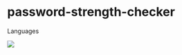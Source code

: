 # password-strength-checker

Languages


  <a href="https://skillicons.dev">
    <img src="https://skillicons.dev/icons?i=git,html,jquery,javascript" />
  </a>

